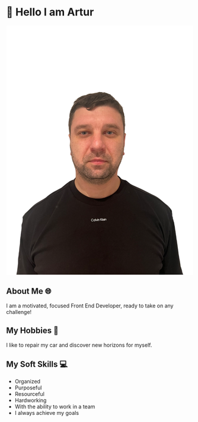 # 👋 Hello I am Artur

![Hrytchyn Artur](./img/Artur-img.png)

## About Me 🌐

I am a motivated, focused Front End Developer, ready to take on any challenge!

## My Hobbies 🚀

I like to repair my car and discover new horizons for myself.

## My Soft Skills 💻

- Organized
- Purposeful
- Resourceful
- Hardworking
- With the ability to work in a team
- I always achieve my goals
